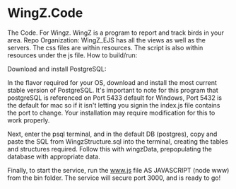 # WingZ.Code
The Code. For Wingz.
WingZ is a program to report and track birds in your area.
Repo Organization:
WingZ_EJS has all the views as well as the servers. The css files are within resources. The script is also within 
resources under the js file.
How to build/run:

Download and install PostgreSQL:

In the flavor required for your OS, download and
install the most current stable version of PostgreSQL. It's important to note for this program that postgreSQL is referenced on Port 5433 default for Windows, Port 5432 is the default for mac so if it isn't letting you signin the index.js file contains the port to change. Your installation may require modification for this to work properly.

Next, enter the psql terminal, and in the default DB (postgres), copy and paste the SQL from WingzStructure.sql into the terminal, creating the tables and structures required.
Follow this with wingzData, prepopulating the database with appropriate data.

Finally, to start the service, run the www.js file AS JAVASCRIPT (node www) from the bin folder. The service will secure port 3000, and is ready to go!